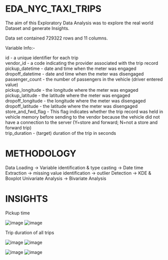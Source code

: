 # EDA_NYC_TAXI_TRIPS

The aim of this Exploratory Data Analysis was to explore the real world Dataset and generate Insights.</br>

Data set contained 729322 rows and 11 columns. </br>

Variable Info:-</br>

id - a unique identifier for each trip</br>
vendor_id - a code indicating the provider associated with the trip record</br>
pickup_datetime - date and time when the meter was engaged</br>
dropoff_datetime - date and time when the meter was disengaged</br>
passenger_count - the number of passengers in the vehicle (driver entered value)</br>
pickup_longitude - the longitude where the meter was engaged</br>
pickup_latitude - the latitude where the meter was engaged</br>
dropoff_longitude - the longitude where the meter was disengaged</br>
dropoff_latitude - the latitude where the meter was disengaged</br>
store_and_fwd_flag - This flag indicates whether the trip record was held in vehicle memory before sending to the vendor because the vehicle did not have a connection to the server (Y=store and forward; N=not a store and forward trip)</br>
trip_duration - (target) duration of the trip in seconds</br>

# METHODOLOGY
Data Loading -> Variable identification & type casting -> Date time Extraction -> missing value identification -> outlier Detection -> KDE & Boxplot Univariate Analysis -> Bivariate Analysis </br>
# INSIGHTS
Pickup time</br>

![image](https://github.com/DAKSH1-HUB/EDA_NYC_TAXI_TRIPS/assets/81084807/140df7a6-eb03-4e7e-a04b-e0ffdd57a537)
![image](https://github.com/DAKSH1-HUB/EDA_NYC_TAXI_TRIPS/assets/81084807/b937543d-a270-4e21-86e3-cd6e0f57b18f)

Trip duration of all trips</br>

![image](https://github.com/DAKSH1-HUB/EDA_NYC_TAXI_TRIPS/assets/81084807/3db2256f-efcc-4d1a-b367-7f36ce0ec812)
![image](https://github.com/DAKSH1-HUB/EDA_NYC_TAXI_TRIPS/assets/81084807/108daa75-b9ae-4861-a6e2-f6a0fe957370)

![image](https://github.com/DAKSH1-HUB/EDA_NYC_TAXI_TRIPS/assets/81084807/ee146648-d1cb-4520-bbd4-dedc99473586)
![image](https://github.com/DAKSH1-HUB/EDA_NYC_TAXI_TRIPS/assets/81084807/821612da-92cd-45ad-8ad3-adbc33eb3c64)














